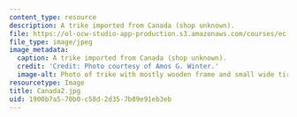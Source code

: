 ```yaml
---
content_type: resource
description: A trike imported from Canada (shop unknown).
file: https://ol-ocw-studio-app-production.s3.amazonaws.com/courses/ec-721-wheelchair-design-in-developing-countries-spring-2009/1900b7a570b0c58d2d357b89e91eb3eb_Canada2.jpg
file_type: image/jpeg
image_metadata:
  caption: A trike imported from Canada (shop unknown).
  credit: 'Credit: Photo courtesy of Amos G. Winter.'
  image-alt: Photo of trike with mostly wooden frame and small wide tires.
resourcetype: Image
title: Canada2.jpg
uid: 1900b7a5-70b0-c58d-2d35-7b89e91eb3eb
---
```


